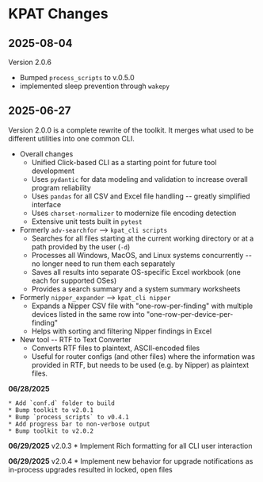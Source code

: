 # KPAT Changes

## 2025-08-04
Version 2.0.6

* Bumped `process_scripts` to v.0.5.0
* implemented sleep prevention through `wakepy`

## **2025-06-27**  
Version 2.0.0 is a complete rewrite of the toolkit.  It merges what used to be different utilities into one common CLI.

* Overall changes
    * Unified Click-based CLI as a starting point for future tool development
    * Uses `pydantic` for data modeling and validation to increase overall program reliability
    * Uses `pandas` for all CSV and Excel file handling -- greatly simplified interface
    * Uses `charset-normalizer` to modernize file encoding detection
    * Extensive unit tests built in `pytest`
* Formerly `adv-searchfor` --> `kpat_cli scripts`
    * Searches for all files starting at the current working directory or at a path provided by the user (`-d`)
    * Processes all Windows, MacOS, and Linux systems concurrently -- no longer need to run them each separately
    * Saves all results into separate OS-specific Excel workbook (one each for supported OSes)
    * Provides a search summary and a system summary worksheets
* Formerly `nipper_expander` --> `kpat_cli nipper`
    * Expands a Nipper CSV file with "one-row-per-finding" with multiple devices listed in the same row into "one-row-per-device-per-finding"
    * Helps with sorting and filtering Nipper findings in Excel
* New tool -- RTF to Text Converter
    * Converts RTF files to plaintext, ASCII-encoded files
    * Useful for router configs (and other files) where the information was provided in RTF, but needs to be used (e.g. by Nipper) as plaintext files.

**06/28/2025**

    * Add `conf.d` folder to build
    * Bump toolkit to v2.0.1
    * Bump `process_scripts` to v0.4.1
    * Add progress bar to non-verbose output
    * Bump toolkit to v2.0.2

**06/29/2025** v2.0.3
    * Implement Rich formatting for all CLI user interaction

**06/29/2025** v2.0.4
    * Implement new behavior for upgrade notifications as in-process upgrades resulted in locked, open files